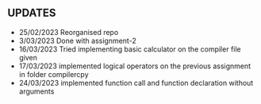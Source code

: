 ## UPDATES
- 25/02/2023 Reorganised repo 
- 3/03/2023 Done with assignment-2
- 16/03/2023 Tried implementing basic calculator on the compiler file given
- 17/03/2023  implemented logical operators on the previous assignment in folder compilercpy
- 24/03/2023 implemented function call and function declaration without arguments

